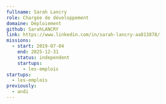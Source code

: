 ```yaml
---
fullname: Sarah Lancry
role: Chargée de développement
domaine: Déploiement
github: SarahLANCRY
link: https://www.linkedin.com/in/sarah-lancry-aa813878/
missions:
  - start: 2019-07-04
    end: 2025-12-31
    status: independent
    startups:
      - les-emplois
startups:
  - les-emplois
previously:
  - andi
---
```

